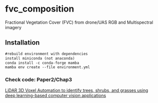 # fvc_composition
Fractional Vegetation Cover (FVC) from drone/UAS RGB and Multispectral imagery

<!-- ![mutlispectralMultipleClasses](https://github.com/LNSOTOM/ecosystem_uas_dl/assets/39131939/4179f2cb-ec43-4e6f-baf3-8586af3c6d0b) -->

## Installation

```diff
#rebuild environment with dependencies 
install miniconda (not anaconda)
conda install -c conda-forge mamba 
mamba env create --file environment.yml
```

### Check code: Paper2/Chap3
[LiDAR 3D Voxel Automation to identify trees, shrubs, and grasses using deep learning-based computer vision applications ](https://github.com/LNSOTOM/ecosystem_structure)

